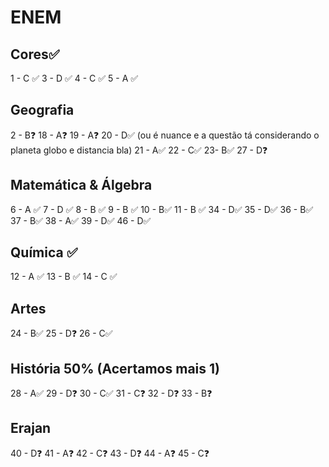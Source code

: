 # ENEM
## Cores✅ 
1 - C ✅ 
3 - D ✅
4 - C ✅
5 - A ✅

## Geografia
2 - B❓
18 - A❓
19 - A❓
20 - D✅ (ou é nuance e a questão tá considerando o planeta globo e distancia bla)
21 - A✅
22 - C✅
23- B✅
27 - D❓
## Matemática & Álgebra 
6 - A ✅
7 - D ✅
8 - B ✅
9 - B ✅
10 - B✅
11 - B ✅
34 - D✅
35 - D✅
36 - B✅
37 - B✅
38 - A✅
39 - D✅
46 - D✅

## Química ✅ 
12 - A ✅
13 - B ✅
14 - C ✅

## Artes
24 - B✅
25 - D❓
26 - C✅

## História 50% (Acertamos mais 1)
28 - A✅
29 - D❓
30 - C✅
31 - C❓
32 - D❓
33 - B❓

## Erajan
40 - D❓
41 - A❓
42 - C❓
43 - D❓
44 - A❓
45 - C❓